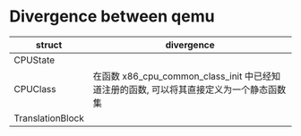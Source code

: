 # Divergence between qemu

| struct           | divergence                                                                              |
|------------------|-----------------------------------------------------------------------------------------|
| CPUState         |                                                                                         |
| CPUClass         | 在函数 x86_cpu_common_class_init 中已经知道注册的函数, 可以将其直接定义为一个静态函数集 |
| TranslationBlock |
